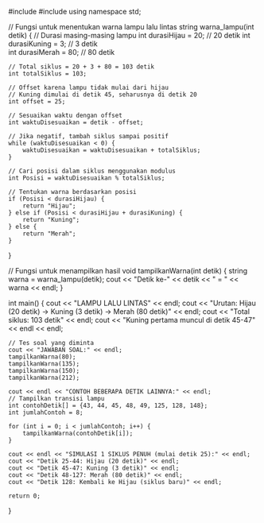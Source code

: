 #include <iostream>
#include <string>
using namespace std;

// Fungsi untuk menentukan warna lampu lalu lintas
string warna_lampu(int detik) {
    // Durasi masing-masing lampu
    int durasiHijau = 20;   // 20 detik
    int durasiKuning = 3;   // 3 detik  
    int durasiMerah = 80;   // 80 detik
    
    // Total siklus = 20 + 3 + 80 = 103 detik
    int totalSiklus = 103;
    
    // Offset karena lampu tidak mulai dari hijau
    // Kuning dimulai di detik 45, seharusnya di detik 20
    int offset = 25;
    
    // Sesuaikan waktu dengan offset
    int waktuDisesuaikan = detik - offset;
    
    // Jika negatif, tambah siklus sampai positif
    while (waktuDisesuaikan < 0) {
        waktuDisesuaikan = waktuDisesuaikan + totalSiklus;
    }
    
    // Cari posisi dalam siklus menggunakan modulus
    int Posisi = waktuDisesuaikan % totalSiklus;
    
    // Tentukan warna berdasarkan posisi
    if (Posisi < durasiHijau) {
        return "Hijau";
    } else if (Posisi < durasiHijau + durasiKuning) {
        return "Kuning"; 
    } else {
        return "Merah";
    }
}

// Fungsi untuk menampilkan hasil
void tampilkanWarna(int detik) {
    string warna = warna_lampu(detik);
    cout << "Detik ke-" << detik << " = " << warna << endl;
}

int main() {
    cout << "LAMPU LALU LINTAS" << endl;
    cout << "Urutan: Hijau (20 detik) -> Kuning (3 detik) -> Merah (80 detik)" << endl;
    cout << "Total siklus: 103 detik" << endl;
    cout << "Kuning pertama muncul di detik 45-47" << endl << endl;
    
    // Tes soal yang diminta
    cout << "JAWABAN SOAL:" << endl;
    tampilkanWarna(80);
    tampilkanWarna(135);
    tampilkanWarna(150);
    tampilkanWarna(212);
    
    cout << endl << "CONTOH BEBERAPA DETIK LAINNYA:" << endl;
    // Tampilkan transisi lampu
    int contohDetik[] = {43, 44, 45, 48, 49, 125, 128, 148};
    int jumlahContoh = 8;
    
    for (int i = 0; i < jumlahContoh; i++) {
        tampilkanWarna(contohDetik[i]);
    }
    
    cout << endl << "SIMULASI 1 SIKLUS PENUH (mulai detik 25):" << endl;
    cout << "Detik 25-44: Hijau (20 detik)" << endl;
    cout << "Detik 45-47: Kuning (3 detik)" << endl;  
    cout << "Detik 48-127: Merah (80 detik)" << endl;
    cout << "Detik 128: Kembali ke Hijau (siklus baru)" << endl;
    
    return 0;
}

